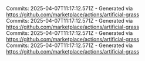 Commits: 2025-04-07T11:17:12.571Z - Generated via https://github.com/marketplace/actions/artificial-grass
<br>
Commits: 2025-04-07T11:17:12.571Z - Generated via https://github.com/marketplace/actions/artificial-grass
<br>
Commits: 2025-04-07T11:17:12.571Z - Generated via https://github.com/marketplace/actions/artificial-grass
<br>
Commits: 2025-04-07T11:17:12.571Z - Generated via https://github.com/marketplace/actions/artificial-grass
<br>
